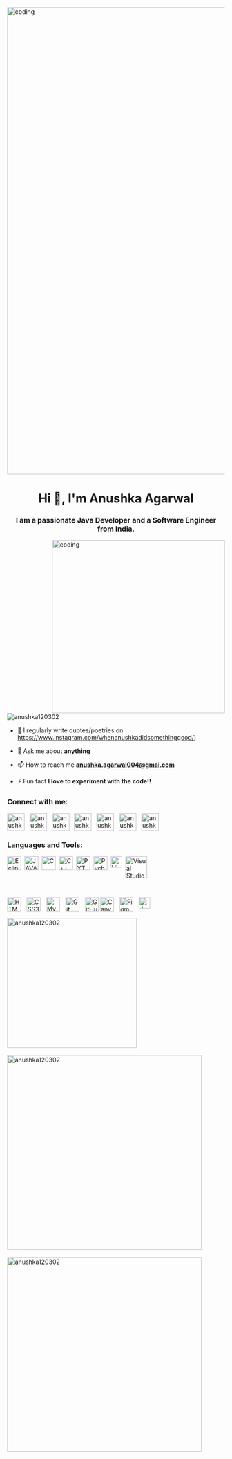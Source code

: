 <img align="center" alt="coding" width="1080" src="https://media.licdn.com/dms/image/D4D16AQGbIYQW9iVcfg/profile-displaybackgroundimage-shrink_350_1400/0/1673067489136?e=1692230400&v=beta&t=jxKU7vxpZqms1vSyuzmsSXXTyi_jGGC2c-FuQgqpl34">
<h1 align="center">Hi 👋, I'm Anushka Agarwal</h1>
<h3 align="center">I am a passionate Java Developer and a Software Engineer from India.</h3>

<img align="right" alt="coding" width="400" src="https://camo.githubusercontent.com/691cdc5f9c4dc0e88650b97d480af9237d9422963bd1184f95e00087d3aa8bbd/68747470733a2f2f692e696d6775722e636f6d2f72486c456444712e676966">

<p align="left"> <img src="https://komarev.com/ghpvc/?username=anushka120302&label=Profile%20views&color=0e75b6&style=flat" alt="anushka120302" /> </p>

- 📝 I regularly write quotes/poetries on https://www.instagram.com/whenanushkadidsomethinggood/)

- 💬 Ask me about **anything**

- 📫 How to reach me **anushka.agarwal004@gmai.com**

- ⚡ Fun fact **I love to experiment with the code!!**

<h3 align="left">Connect with me:</h3>
<p align="left">
<a href="https://twitter.com/anushka_120302" target="blank"><img align="center" src="https://user-images.githubusercontent.com/87578160/211143570-87bbe4a1-71e7-4d72-91a2-c6053ddcd1d2.png" alt="anushka_120302" height="40" width="40" /></a>
  &nbsp;
<a href="https://linkedin.com/in/anushka agarwal" target="blank"><img align="center" src="https://user-images.githubusercontent.com/87578160/211143593-a1993ae8-0928-4d21-b40d-5b803cf67aa1.png" alt="anushka agarwal" height="40" width="40" /></a>
  &nbsp;
<a href="https://kaggle.com/anushka agarwal125" target="blank"><img align="center" src="https://user-images.githubusercontent.com/87578160/211143612-41eecd59-acdc-4d84-9b02-9a790c42efa6.png" alt="anushka agarwal125" height="40" width="40" /></a>
  &nbsp;
<a href="https://instagram.com/anushka_agarwal__" target="blank"><img align="center" src="https://user-images.githubusercontent.com/87578160/211143629-dcfb0795-0a9d-4089-bf24-65f4ef791d63.png" alt="anushka_agarwal__" height="40" width="40" /></a>
  &nbsp;
<a href="https://www.codechef.com/users/anushka_2002" target="blank"><img align="center" src="https://user-images.githubusercontent.com/87578160/211143655-28addd89-1161-478d-9db9-66526061e57c.png" alt="anushka_2002" height="40" width="40" /></a>
  &nbsp;
<a href="https://www.hackerrank.com/anushka_agarwal6" target="blank"><img align="center" src="https://user-images.githubusercontent.com/87578160/211143704-829a81cc-a4c7-41dd-b7f8-a92a7c0ff500.png" alt="anushka_agarwal6" height="40" width="40" /></a>
  &nbsp;
<a href="https://www.leetcode.com/anushka_agarwal__" target="blank"><img align="center" src="https://user-images.githubusercontent.com/87578160/211143536-e073a7e3-ff0a-43d4-a07a-a1874a3f0b9c.png" alt="anushka_agarwal__" height="40" width="40" /></a>
  &nbsp;
</p>

<h3 align="left">Languages and Tools:</h3>
<p>
<img align="left" alt="Eclipse" width="32px" src="https://user-images.githubusercontent.com/87578160/211142931-26c2dbce-810f-45cc-a2c8-d8993e09d616.png" style="padding-right:5px;" />
<img align="left" alt="JAVA" width="32px" src="https://cdn.jsdelivr.net/gh/devicons/devicon/icons/java/java-original.svg" style="padding-right:5px;" />
<img align="left" alt="C" width="32px" src="https://cdn.jsdelivr.net/gh/devicons/devicon/icons/c/c-original.svg" style="padding-right:5px;" />
<img align="left" alt="C++" width="32px" src="https://cdn.jsdelivr.net/gh/devicons/devicon/icons/cplusplus/cplusplus-original.svg" style="padding-right:5px;" /><img align="left" alt="PYTHON" width="32px" src="https://cdn.jsdelivr.net/gh/devicons/devicon/icons/python/python-original.svg" style="padding-right:5px;" />
<img align="left" alt="Pycharm" width="32px" src="https://user-images.githubusercontent.com/87578160/211143144-184dc302-81ee-48a4-aac3-d828f67615fb.png" style="padding-right:5px;" />
<img align="left" alt="Visual Studio Code" width="26px" src="https://cdn.jsdelivr.net/gh/devicons/devicon/icons/vscode/vscode-original.svg" style="padding-right:5px;" />
<img align="center" alt="Visual Studio" width="50px" src="https://encrypted-tbn0.gstatic.com/images?q=tbn:ANd9GcSXUHcLoSZKmIMHRzSL5AOyvFUjjxkVyN99yH2hAUUUUpxoi1ffvey1hO4b7eknV_ytTSk&usqp=CAU"/> 
</p>
<br/>

<p>
<img align="left" alt="HTML5" width="32px" src="https://cdn.jsdelivr.net/gh/devicons/devicon/icons/html5/html5-original.svg" style="padding-right:10px;" />
<img align="left" alt="CSS3" width="32px" src="https://cdn.jsdelivr.net/gh/devicons/devicon/icons/css3/css3-original.svg" style="padding-right:10px;" />
<img align="left" alt="MySQL" width="32px" src="https://cdn.jsdelivr.net/gh/devicons/devicon/icons/mysql/mysql-original.svg" style="padding-right:10px;" />
<img align="left" alt="Git" width="32px" src="https://cdn.jsdelivr.net/gh/devicons/devicon/icons/git/git-original.svg" style="padding-right:10px;" />
<img align="left" alt="GitHub" width="32px" src="https://th.bing.com/th?id=OIP.yWNibBRepmC6fO7mZnicCgHaHa&w=250&h=250&c=8&rs=1&qlt=90&o=6&dpr=1.3&pid=3.1&rm=2" />
<img align="left" alt="Canva" width="32px" src="https://avatars.githubusercontent.com/u/2562356?s=200&v=4" style="padding-right:10px;" />
<img align="left" alt="Figma" width="32px" src="https://user-images.githubusercontent.com/87578160/211142803-83fd4fd8-e97b-41d4-971d-0caafeae7f98.png" style="padding-right:10px" />
<img align="left" alt="Jupyter Notebook" width="26px" src="https://user-images.githubusercontent.com/87578160/211143201-d4d72c65-b4ab-43d1-b149-856d1f2e6db2.png" style="padding-right:10px;" />
</p>
<br/>
<p><br/><img align="center" width="300" src="https://github-readme-stats.vercel.app/api/top-langs?username=anushka120302&show_icons=true&locale=en" alt="anushka120302" />
  <br/><br/>
        <img align="center" width="450" src="https://github-readme-stats.vercel.app/api?username=anushka120302&show_icons=true&locale=en" alt="anushka120302" />
  <br/><br/>
          <img align="center" width="450" src="https://github-readme-streak-stats.herokuapp.com/?user=anushka120302&" alt="anushka120302" /></p>

